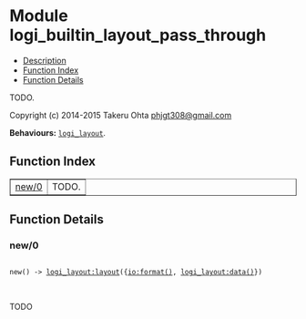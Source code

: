 

# Module logi_builtin_layout_pass_through #
* [Description](#description)
* [Function Index](#index)
* [Function Details](#functions)

TODO.

Copyright (c) 2014-2015 Takeru Ohta <phjgt308@gmail.com>

__Behaviours:__ [`logi_layout`](logi_layout.md).

<a name="index"></a>

## Function Index ##


<table width="100%" border="1" cellspacing="0" cellpadding="2" summary="function index"><tr><td valign="top"><a href="#new-0">new/0</a></td><td>TODO.</td></tr></table>


<a name="functions"></a>

## Function Details ##

<a name="new-0"></a>

### new/0 ###

<pre><code>
new() -&gt; <a href="logi_layout.md#type-layout">logi_layout:layout</a>({<a href="io.md#type-format">io:format()</a>, <a href="logi_layout.md#type-data">logi_layout:data()</a>})
</code></pre>
<br />

TODO

